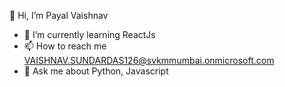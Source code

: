  👋 Hi, I’m Payal Vaishnav
- 🌱 I’m currently learning ReactJs
- 📫 How to reach me VAISHNAV.SUNDARDAS126@svkmmumbai.onmicrosoft.com
- 💬 Ask me about Python, Javascript


<!---
PayalVaishnav11/PayalVaishnav11 is a ✨ special ✨ repository because its `README.md` (this file) appears on your GitHub profile.
You can click the Preview link to take a look at your changes.
--->
